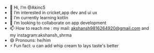 - 👋 Hi, I’m @Akinc5
- 👀 I’m interested in cricket,app dev and ui ux
- 🌱 I’m currently learning kotlin
- 💞️ I’m looking to collaborate on app development
- 📫 How to reach me : my mail: akshansh9816264920@gmail.com and my instagram:akshansh_shrma
- 😄 Pronouns: he/him
- ⚡ Fun fact: u can add whip cream to lays taste's better
<!---
Akinc5/Akinc5 is a ✨ special ✨ repository because its `README.md` (this file) appears on your GitHub profile.
You can click the Preview link to take a look at your changes.
--->
